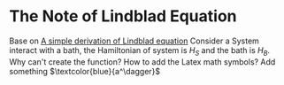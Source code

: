 # The Note of Lindblad Equation
Base on [A simple derivation of Lindblad equation](https://doi.org/10.1590/S1806-11172013000100003)
Consider a System interact with a bath, the Hamiltonian of system is $H_S$ and the bath is $H_B$.
Why can't create the function?
How to add the Latex math symbols?
Add something
$\textcolor{blue}{a^\dagger}$

